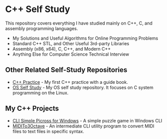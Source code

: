 # C++ Self Study
This repository covers everything I have studied mainly on C++, C, and assembly programming languages.

* My Solutions and Useful Algorithms for Online Programming Problems
* Standard C++ STL, and Other Useful 3rd-party Libraries
* Assembly (x86, x64), C, C++, and Modern C++
* Anything Else for Computer Science Technical Interview

## Other Related Self-Study Repositories
* [C++ Practice](https://github.com/reruo321/Cplus_Practice) - My first C++ practice with a guide book.
* [OS Self Study](https://github.com/reruo321/OS-Self-Study) - My OS self study repository. It focuses on C system programming on the Linux.

## My C++ Projects
* [CLI Simple Picross for Windows](https://github.com/reruo321/CLI-Simple-Picross) - A simple puzzle game in Windows CLI
* [MIDITo3Octave](https://github.com/reruo321/MIDI-to-3Octave) - An intermediate CLI utility program to convert MIDI files to text files in specific syntax.
